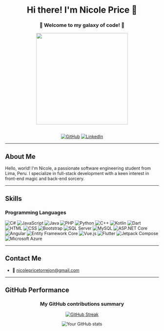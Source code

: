 

<div align="center">

# Hi there! I'm Nicole Price 🐧

### 🌟 Welcome to my galaxy of code! 🌟

<img src="https://i.giphy.com/media/v1.Y2lkPTc5MGI3NjExbDFtbWtpcWw0Nndhcmp6ZjU1YzV2OGc3a3BmYWlycmc2d3huZmJvaiZlcD12MV9pbnRlcm5hbF9naWZfYnlfaWQmY3Q9Zw/tMqBXhuFovmzH5Fhf6/giphy.gif" width="300px">  

<br>
  <br>
  
[![GitHub](https://img.shields.io/badge/GitHub-100000?style=for-the-badge&logo=github&logoColor=white)](https://github.com/NicolePT)
[![LinkedIn](https://img.shields.io/badge/LinkedIn-0A66C2?style=for-the-badge&logo=linkedin&logoColor=white)](https://www.linkedin.com/in/nicole-price-torrejon)

</div>

---

## About Me

Hello, world! I'm Nicole, a passionate software engineering student from Lima, Peru. I specialize in full-stack development with a keen interest in front-end magic and back-end sorcery.

---

## Skills

### Programming Languages

![C#](https://img.shields.io/badge/-C%23-239120?style=flat&logo=c-sharp&logoColor=white)
![JavaScript](https://img.shields.io/badge/-JavaScript-F7DF1E?style=flat&logo=javascript&logoColor=white)
![Java](https://img.shields.io/badge/-Java-007396?style=flat&logo=java&logoColor=white)
![PHP](https://img.shields.io/badge/-PHP-777BB4?style=flat&logo=php&logoColor=white)
![Python](https://img.shields.io/badge/-Python-3776AB?style=flat&logo=python&logoColor=white)
![C++](https://img.shields.io/badge/-C%2B%2B-00599C?style=flat&logo=c%2B%2B&logoColor=white)
![Kotlin](https://img.shields.io/badge/-Kotlin-0095D5?style=flat&logo=kotlin&logoColor=white)
![Dart](https://img.shields.io/badge/-Dart-0175C2?style=flat&logo=dart&logoColor=white)
![HTML](https://img.shields.io/badge/-HTML5-E34F26?style=flat&logo=html5&logoColor=white)
![CSS](https://img.shields.io/badge/-CSS3-1572B6?style=flat&logo=css3&logoColor=white)
![Bootstrap](https://img.shields.io/badge/-Bootstrap-563D7C?style=flat&logo=bootstrap&logoColor=white)
![SQL Server](https://img.shields.io/badge/-SQL%20Server-CC2927?style=flat&logo=microsoft-sql-server&logoColor=white)
![MySQL](https://img.shields.io/badge/-MySQL-4479A1?style=flat&logo=mysql&logoColor=white)
![ASP.NET Core](https://img.shields.io/badge/-ASP.NET%20Core-512BD4?style=flat&logo=.net&logoColor=white)
![Angular](https://img.shields.io/badge/-Angular-DD0031?style=flat&logo=angular&logoColor=white)
![Entity Framework Core](https://img.shields.io/badge/-Entity%20Framework%20Core-512BD4?style=flat&logo=.net&logoColor=white)
![Vue.js](https://img.shields.io/badge/-Vue.js-4FC08D?style=flat&logo=vue.js&logoColor=white)
![Flutter](https://img.shields.io/badge/-Flutter-02569B?style=flat&logo=flutter&logoColor=white)
![Jetpack Compose](https://img.shields.io/badge/-Jetpack%20Compose-4285F4?style=flat&logo=android&logoColor=white)
![Microsoft Azure](https://img.shields.io/badge/-Microsoft%20Azure-0089D6?style=flat&logo=microsoft-azure&logoColor=white)

---

## Contact Me

- 📧 [nicolepricetorrejon@gmail.com](mailto:nicolepricetorrejon@gmail.com)

---

## GitHub Performance

<div align="center">

### My GitHub contributions summary

[![GitHub Streak](https://github-readme-streak-stats.herokuapp.com?user=NicolePT&theme=dark&ring=fb4362&fire=fb4362&currStreakNum=fb4362&currStreakLabel=fb4362&hide_border=true)](https://git.io/streak-stats)

![Your GitHub stats](https://github-readme-stats.vercel.app/api?username=NicolePT&hide_border=true&show_icons=true&bg_color=151515&title_color=fb4362&icon_color=fb4362&text_bold=false&text_color=9e9e9e)

</div>
